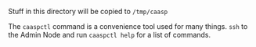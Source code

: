 Stuff in this directory will be copied to `/tmp/caasp`

The `caaspctl` command is a convenience tool used for many things. `ssh`
to the Admin Node and run `caaspctl help` for a list of commands.
